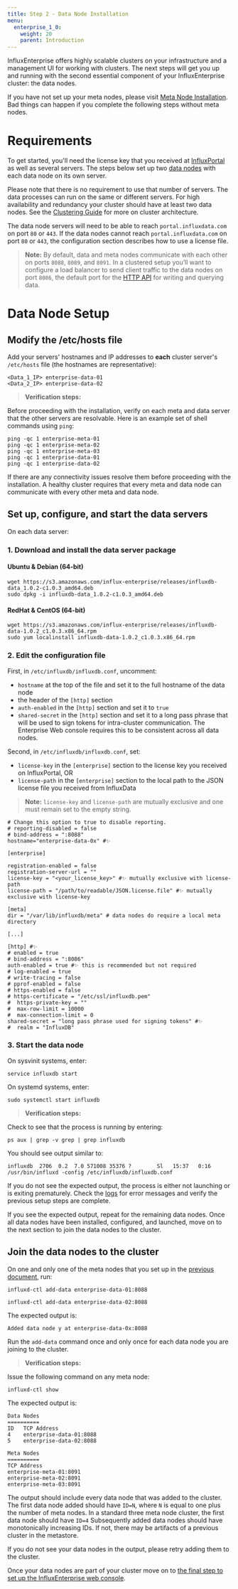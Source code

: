 ```yaml
---
title: Step 2 - Data Node Installation
menu:
  enterprise_1_0:
    weight: 20
    parent: Introduction
---
```


InfluxEnterprise offers highly scalable clusters on your infrastructure
and a management UI for working with clusters.
The next steps will get you up and running with the second essential component of
your InfluxEnterprise cluster: the data nodes.

If you have not set up your meta nodes, please visit
[Meta Node Installation](/enterprise/v1.0/introduction/meta_node_installation/).
Bad things can happen if you complete the following steps without meta nodes.

# Requirements

To get started, you'll need the license key that you received at
[InfluxPortal](https://portal.influxdata.com/) as well as several servers.
The steps below set up two
[data nodes](/enterprise/v1.0/concepts/glossary#data-node) with each data node
on its own server.

Please note that there is no requirement to use that number of servers.
The data processes can run on the same or different servers.
For high availability and redundancy your cluster should have at least two
data nodes.
See the
[Clustering Guide](/enterprise/v1.0/concepts/clustering.md#optimal-server-counts)
for more on cluster architecture.

The data node servers will need to be able to reach `portal.influxdata.com`
on port `80` or `443`.
If the data nodes cannot reach `portal.influxdata.com` on port `80` or `443`,
the configuration section describes how to use a license file.

> **Note:** By default, data and meta nodes communicate with each other on
ports `8088`, `8089`, and `8091`.
In a clustered setup you’ll want to configure a load balancer to send client
traffic to the data nodes on port `8086`, the default port for the
[HTTP API](https://docs.influxdata.com/influxdb/v1.0/tools/api/) for writing and
querying data.

# Data Node Setup

## Modify the /etc/hosts file

Add your servers' hostnames and IP addresses to **each** cluster server's `/etc/hosts`
file (the hostnames are representative):

```
<Data_1_IP> enterprise-data-01
<Data_2_IP> enterprise-data-02
```

> **Verification steps:**
>
Before proceeding with the installation, verify on each meta and data server that the other
servers are resolvable. Here is an example set of shell commands using `ping`:
>
    ping -qc 1 enterprise-meta-01
    ping -qc 1 enterprise-meta-02
    ping -qc 1 enterprise-meta-03
    ping -qc 1 enterprise-data-01
    ping -qc 1 enterprise-data-02

If there are any connectivity issues resolve them before proceeding with the
installation.
A healthy cluster requires that every meta and data node can communicate
with every other meta and data node.

## Set up, configure, and start the data servers

On each data server:

### 1. Download and install the data server package

#### Ubuntu & Debian (64-bit)
```
wget https://s3.amazonaws.com/influx-enterprise/releases/influxdb-data_1.0.2-c1.0.3_amd64.deb
sudo dpkg -i influxdb-data_1.0.2-c1.0.3_amd64.deb
```

#### RedHat & CentOS (64-bit)
```
wget https://s3.amazonaws.com/influx-enterprise/releases/influxdb-data-1.0.2_c1.0.3.x86_64.rpm
sudo yum localinstall influxdb-data-1.0.2_c1.0.3.x86_64.rpm
```

### 2. Edit the configuration file

First, in `/etc/influxdb/influxdb.conf`, uncomment:

* `hostname` at the top of the file and set it to the full hostname of the data node
* the header of the `[http]` section
* `auth-enabled` in the `[http]` section and set it to `true`
* `shared-secret` in the `[http]` section and set it to a long pass phrase that will be used to sign tokens for intra-cluster communication. The Enterprise Web console requires this to be consistent across all data nodes.

Second, in `/etc/influxdb/influxdb.conf`, set:

* `license-key` in the `[enterprise]` section to the license key you received on InfluxPortal, OR
* `license-path` in the `[enterprise]` section to the local path to the JSON license file you received from InfluxData

> **Note:** `license-key` and `license-path` are mutually exclusive and one must remain set to the empty string.

```
# Change this option to true to disable reporting.
# reporting-disabled = false
# bind-address = ":8088"
hostname="enterprise-data-0x" #✨

[enterprise]

registration-enabled = false
registration-server-url = ""
license-key = "<your_license_key>" #✨ mutually exclusive with license-path
license-path = "/path/to/readable/JSON.license.file" #✨ mutually exclusive with license-key

[meta]
dir = "/var/lib/influxdb/meta" # data nodes do require a local meta directory

[...]

[http] #✨
# enabled = true
# bind-address = ":8086"
auth-enabled = true #✨ this is recommended but not required
# log-enabled = true
# write-tracing = false
# pprof-enabled = false
# https-enabled = false
# https-certificate = "/etc/ssl/influxdb.pem"
#  https-private-key = ""
#  max-row-limit = 10000
#  max-connection-limit = 0
shared-secret = "long pass phrase used for signing tokens" #✨
#  realm = "InfluxDB"
```

### 3. Start the data node
On sysvinit systems, enter:
```
service influxdb start
```

On systemd systems, enter:
```
sudo systemctl start influxdb
```

> **Verification steps:**
>
Check to see that the process is running by entering:
>
    ps aux | grep -v grep | grep influxdb
>
You should see output similar to:
>
    influxdb  2706  0.2  7.0 571008 35376 ?        Sl   15:37   0:16 /usr/bin/influxd -config /etc/influxdb/influxdb.conf


If you do not see the expected output, the process is either not launching or is exiting prematurely. Check the [logs](/enterprise/v1.0/administration/logs/) for error messages and verify the previous setup steps are complete.

If you see the expected output, repeat for the remaining data nodes.
Once all data nodes have been installed, configured, and launched, move on to the next section to join the data nodes to the cluster.

## Join the data nodes to the cluster

On one and only one of the meta nodes that you set up in the
[previous document](/enterprise/v1.0/introduction/meta_node_installation/), run:
```
influxd-ctl add-data enterprise-data-01:8088

influxd-ctl add-data enterprise-data-02:8088
```

The expected output is:
```
Added data node y at enterprise-data-0x:8088
```

Run the `add-data` command once and only once for each data node you are joining
to the cluster.

> **Verification steps:**
>
Issue the following command on any meta node:
>
    influxd-ctl show
>
The expected output is:
>
    Data Nodes
    ==========
    ID   TCP Address
    4    enterprise-data-01:8088
    5    enterprise-data-02:8088    
>
    Meta Nodes
    ==========
    TCP Address
    enterprise-meta-01:8091
    enterprise-meta-02:8091
    enterprise-meta-03:8091

The output should include every data node that was added to the cluster.
The first data node added should have `ID=N`, where `N` is equal to one plus the number of meta nodes.
In a standard three meta node cluster, the first data node should have `ID=4`
Subsequently added data nodes should have monotonically increasing IDs.
If not, there may be artifacts of a previous cluster in the metastore.

If you do not see your data nodes in the output, please retry adding them
to the cluster.

Once your data nodes are part of your cluster move on to [the final step
to set up the InfluxEnterprise web console](/enterprise/v1.0/introduction/web_console_installation/).
